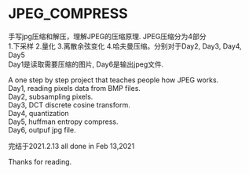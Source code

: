 # JPEG_COMPRESS  
手写jpg压缩和解压，理解JPEG的压缩原理. 
JPEG压缩分为4部分  
1.下采样 2.量化 3.离散余弦变化 4.哈夫曼压缩。分别对于Day2, Day3, Day4, Day5  
Day1是读取需要压缩的图片, Day6是输出jpeg文件.  

A one step by step project that teaches people how JPEG works.     
Day1, reading pixels data from BMP files.   
Day2, subsampling pixels.   
Day3, DCT discrete cosine transform.      
Day4, quantization   
Day5, huffman entropy compress.  
Day6, outpuf jpg file.  

完结于2021.2.13
all done in Feb 13,2021  

Thanks for reading.
